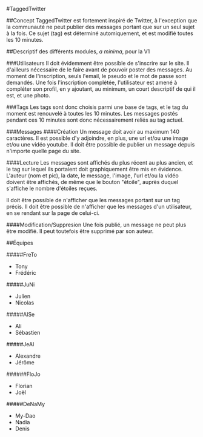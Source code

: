 #TaggedTwitter 

##Concept
TaggedTwitter est fortement inspiré de Twitter, à l'exception que la communauté ne peut publier des messages portant que sur un seul sujet à la fois. 
Ce sujet (tag) est déterminé automiquement, et est modifié toutes les 10 minutes. 

##Descriptif des différents modules, *a minima*, pour la V1

###Utilisateurs
Il doit évidemment être possible de s'inscrire sur le site. Il d'ailleurs nécessaire de le faire avant de pouvoir poster des messages. 
Au moment de l'inscription, seuls l'email, le pseudo et le mot de passe sont demandés. 
Une fois l'inscription complétée, l'utilisateur est amené à compléter son profil, en y ajoutant, au minimum, un court descriptif de qui il est, et une photo. 

###Tags
Les tags sont donc choisis parmi une base de tags, et le tag du moment est renouvelé à toutes les 10 minutes. 
Les messages postés pendant ces 10 minutes sont donc nécessairement reliés au tag actuel. 

###Messages
####Création
Un message doit avoir au maximum 140 caractères. Il est possible d'y adjoindre, en plus, une url et/ou une image et/ou une vidéo youtube. 
Il doit être possible de publier un message depuis n'importe quelle page du site. 

####Lecture
Les messages sont affichés du plus récent au plus ancien, et le tag sur lequel ils portaient doit graphiquement être mis en évidence.
L'auteur (nom et pic), la date, le message, l'image, l'url et/ou la vidéo doivent être affichés, de même que le bouton "étoile", auprès duquel s'affiche le nombre d'étoiles reçues.

Il doit être possible de n'afficher que les messages portant sur un tag précis. 
Il doit être possible de n'afficher que les messages d'un utilisateur, en se rendant sur la page de celui-ci. 

####Modification/Suppresion
Une fois publié, un message ne peut plus être modifié. Il peut toutefois être supprimé par son auteur. 

##Équipes

#####FreTo
- Tony
- Frédéric

#####JuNi
- Julien
- Nicolas

#####AlSe
- Ali
- Sébastien

#####JeAl
- Alexandre
- Jérôme

######FloJo
- Florian
- Joël

#####DeNaMy
- My-Dao
- Nadia
- Denis